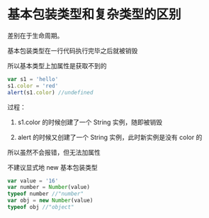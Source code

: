 # 基本包装类型和复杂类型的区别

差别在于生命周期。

基本包装类型在一行代码执行完毕之后就被销毁

所以基本类型上加属性是获取不到的

```js
var s1 = 'hello'
s1.color = 'red'
alert(s1.color) //undefined
```

过程：

1. s1.color 的时候创建了一个 String 实例，随即被销毁

2. alert 的时候又创建了一个 String 实例，此时新实例是没有 color 的

所以虽然不会报错，但无法加属性

不建议显式地 new 基本包装类型

```js
var value = '16'
var number = Number(value)
typeof number //"number"
var obj = new Number(value)
typeof obj //"object"
```
